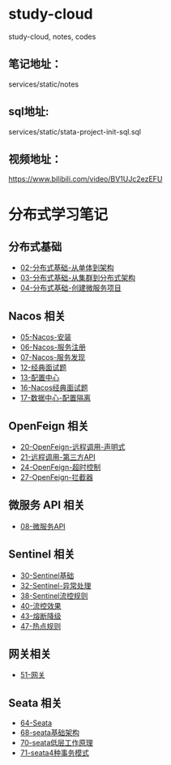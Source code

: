 # study-cloud
study-cloud, notes, codes

## 笔记地址：
services/static/notes

## sql地址:
services/static/stata-project-init-sql.sql

## 视频地址：
https://www.bilibili.com/video/BV1UJc2ezEFU


# 分布式学习笔记

## 分布式基础
- [02-分布式基础-从单体到架构](./services/static/notes/02-分布式基础-从单体到架构.md)
- [03-分布式基础-从集群到分布式架构](./services/static/notes/03-分布式基础-从集群到分布式架构.md)
- [04-分布式基础-创建微服务项目](./services/static/notes/04-分布式基础-创建微服务项目.md)

## Nacos 相关
- [05-Nacos-安装](./services/static/notes/05-Nacos-安装.md)
- [06-Nacos-服务注册](./services/static/notes/06-Nacos-服务注册.md)
- [07-Nacos-服务发现](./services/static/notes/07-Nacos-服务发现.md)
- [12-经典面试题](./services/static/notes/12-经典面试题.md)
- [13-配置中心](./services/static/notes/13-配置中心.md)
- [16-Nacos经典面试题](./services/static/notes/16-Nacos经典面试题.md)
- [17-数据中心-配置隔离](./services/static/notes/17-数据中心-配置隔离.md)

## OpenFeign 相关
- [20-OpenFeign-远程调用-声明式](./services/static/notes/20-OpenFeign-远程调用-声明式.md)
- [21-远程调用-第三方API](./services/static/notes/21-远程调用-第三方API.md)
- [24-OpenFeign-超时控制](./services/static/notes/24-OpenFeign-超时控制.md)
- [27-OpenFeign-拦截器](./services/static/notes/27-OpenFeign-拦截器.md)

## 微服务 API 相关
- [08-微服务API](./services/static/notes/08-微服务API.md)

## Sentinel 相关
- [30-Sentinel基础](./services/static/notes/30-Sentinel基础.md)
- [32-Sentinel-异常处理](./services/static/notes/32-Sentinel-异常处理.md)
- [38-Sentinel流控规则](./services/static/notes/38-Sentinel流控规则.md)
- [40-流控效果](./services/static/notes/40-流控效果.md)
- [43-熔断降级](./services/static/notes/43-熔断降级.md)
- [47-热点规则](./services/static/notes/47-热点规则.md)

## 网关相关
- [51-网关](./services/static/notes/51-网关.md)

## Seata 相关
- [64-Seata](./services/static/notes/64-Seata.md)
- [68-seata基础架构](./services/static/notes/68-seata基础架构.md)
- [70-seata低层工作原理](./services/static/notes/70-seata低层工作原理.md)
- [71-seata4种事务模式](./services/static/notes/71-seata4种事务模式.md)
